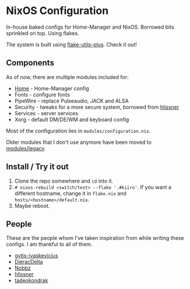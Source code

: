 # NixOS Configuration

In-house baked configs for Home-Manager and NixOS. Borrowed bits sprinkled on
top. Using flakes.

The system is built using
[flake-utils-plus](https://github.com/gytis-ivaskevicius/flake-utils-plus).
Check it out!

## Components

As of now, there are multiple modules included for:

- [Home](./home) - Home-Manager config
- Fonts - configure fonts
- PipeWire - replace Pulseaudio, JACK and ALSA
- Security - tweaks for a more secure system, borrowed from
  [hlissner](https://github.com/hlissner/dotfiles/blob/master/modules/security.nix)
- Services - server services
- Xorg - default DM/DE/WM and keyboard config

Most of the configuration lies in `modules/configuration.nix`.

Older modules that I don't use anymore have been moved to
[modules/legacy](./modules/legacy).

## Install / Try it out

1. Clone the repo somewhere and `cd` into it.
2. `# nixos-rebuild <switch/test> --flake '.#kiiro'`. If you want a different
   hostname, change it in `flake.nix` and `hosts/<hostname>/default.nix`.
3. Maybe reboot.

## People

These are the people whom I've taken inspiration from while writing these
configs. I am thankful to all of them.

- [gytis-ivaskevicius](https://github.com/gytis-ivaskevicius)
- [DieracDelta](https://github.com/DieracDelta)
- [Nobbz](https://github.com/Nobbz)
- [hlissner](https://github.com/hlissner)
- [tadeokondrak](https://github.com/tadeokondrak)
